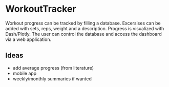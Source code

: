 # WorkoutTracker
Workout progress can be tracked by filling a database. 
Excersises can be added with sets, reps, weight and a description.
Progress is visualized with Dash/Plotly.
The user can control the database and access the dashboard via a web application.
## Ideas
* add average progress (from literature)
* mobile app 
* weekly/monthly summaries if wanted
